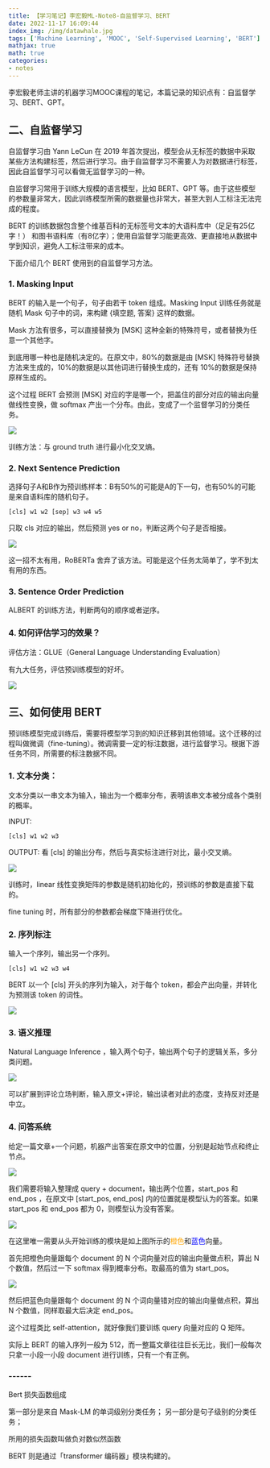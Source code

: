 ```yaml
---
title: 【学习笔记】李宏毅ML-Note8-自监督学习、BERT
date: 2022-11-17 16:09:44
index_img: /img/datawhale.jpg
tags: ['Machine Learning', 'MOOC', 'Self-Supervised Learning', 'BERT']
mathjax: true
math: true
categories: 
- notes
---
```

李宏毅老师主讲的机器学习MOOC课程的笔记，本篇记录的知识点有：自监督学习、BERT、GPT。

<!--more--->

## 二、自监督学习

自监督学习由 Yann LeCun 在 2019 年首次提出，模型会从无标签的数据中采取某些方法构建标签，然后进行学习。由于自监督学习不需要人为对数据进行标签，因此自监督学习可以看做无监督学习的一种。

自监督学习常用于训练大规模的语言模型，比如 BERT、GPT 等。由于这些模型的参数量非常大，因此训练模型所需的数据量也非常大，甚至大到人工标注无法完成的程度。

BERT 的训练数据包含整个维基百科的无标签号文本的大语料库中（足足有25亿字！） 和图书语料库（有8亿字）；使用自监督学习能更高效、更直接地从数据中学到知识，避免人工标注带来的成本。

下面介绍几个 BERT 使用到的自监督学习方法。

### 1. Masking Input

BERT 的输入是一个句子，句子由若干 token 组成。Masking Input 训练任务就是随机 Mask 句子中的词，来构建 {填空题, 答案} 这样的数据。

Mask 方法有很多，可以直接替换为 [MSK] 这种全新的特殊符号，或者替换为任意一个其他字。

到底用哪一种也是随机决定的。在原文中，80%的数据是由 [MSK] 特殊符号替换方法来生成的，10%的数据是以其他词进行替换生成的，还有 10%的数据是保持原样生成的。

这个过程 BERT 会预测 [MSK] 对应的字是哪一个，把盖住的部分对应的输出向量做线性变换，做 softmax 产出一个分布。由此，变成了一个监督学习的分类任务。

![](【学习笔记】李宏毅ML-Note8-自监督学习、BERT/masking_input.png)

训练方法：与 ground truth 进行最小化交叉熵。

### 2. Next Sentence Prediction

选择句子A和B作为预训练样本：B有50%的可能是A的下一句，也有50%的可能是来自语料库的随机句子。

```
[cls] w1 w2 [sep] w3 w4 w5
```

只取 cls 对应的输出，然后预测 yes or no，判断这两个句子是否相接。

![](【学习笔记】李宏毅ML-Note8-自监督学习、BERT/next_sentence_pred.png)

这一招不太有用，RoBERTa 舍弃了该方法。可能是这个任务太简单了，学不到太有用的东西。

### 3. Sentence Order Prediction

ALBERT 的训练方法，判断两句的顺序或者逆序。

### 4. 如何评估学习的效果？

评估方法：GLUE（General Language Understanding Evaluation）

有九大任务，评估预训练模型的好坏。

![](【学习笔记】李宏毅ML-Note8-自监督学习、BERT/glue_score_9_missions.png)

## 三、如何使用 BERT

预训练模型完成训练后，需要将模型学习到的知识迁移到其他领域。这个迁移的过程叫做微调（fine-tuning）。微调需要一定的标注数据，进行监督学习。根据下游任务不同，所需要的标注数据不同。

### 1. 文本分类：

文本分类以一串文本为输入，输出为一个概率分布，表明该串文本被分成各个类别的概率。

INPUT:
```
[cls] w1 w2 w3
```

OUTPUT:
看 [cls] 的输出分布，然后与真实标注进行对比，最小交叉熵。

![](【学习笔记】李宏毅ML-Note8-自监督学习、BERT/bert_classification.png)

训练时，linear 线性变换矩阵的参数是随机初始化的，预训练的参数是直接下载的。

fine tuning 时，所有部分的参数都会梯度下降进行优化。

### 2. 序列标注

输入一个序列，输出另一个序列。

```
[cls] w1 w2 w3 w4
```

BERT 以一个 [cls] 开头的序列为输入，对于每个 token，都会产出向量，并转化为预测该 token 的词性。

![](【学习笔记】李宏毅ML-Note8-自监督学习、BERT/pos_tagging.png)

### 3. 语义推理

Natural Language Inference ，输入两个句子，输出两个句子的逻辑关系，多分类问题。

![](【学习笔记】李宏毅ML-Note8-自监督学习、BERT/natural_language_inference.png)

可以扩展到评论立场判断，输入原文+评论，输出读者对此的态度，支持反对还是中立。

### 4. 问答系统

给定一篇文章+一个问题，机器产出答案在原文中的位置，分别是起始节点和终止节点。

![](【学习笔记】李宏毅ML-Note8-自监督学习、BERT/extraction_based_question_answering.png)

我们需要将输入整理成 query + document，输出两个位置，start_pos 和 end_pos ，在原文中 [start_pos, end_pos] 内的位置就是模型认为的答案。如果 start_pos 和 end_pos 都为 0，则模型认为没有答案。

![](【学习笔记】李宏毅ML-Note8-自监督学习、BERT/extraction_based_qa_input_output.png)

在这里唯一需要从头开始训练的模块是如上图所示的<font color=Orange>橙色</font>和<font color=Blue>蓝色</font>向量。

首先把橙色向量跟每个 document 的 N 个词向量对应的输出向量做点积，算出 N 个数值，然后过一下 softmax 得到概率分布。取最高的值为 start_pos。

![](【学习笔记】李宏毅ML-Note8-自监督学习、BERT/extraction_based_qa_input_outout_2.png)

然后把蓝色向量跟每个 document 的 N 个词向量错对应的输出向量做点积，算出 N 个数值，同样取最大后决定 end_pos。

这个过程类比 self-attention，就好像我们要训练 query 向量对应的 Q 矩阵。

实际上 BERT 的输入序列一般为 512，而一整篇文章往往巨长无比，我们一般每次只拿一小段一小段 document 进行训练，只有一个有正例。

### ------


Bert 损失函数组成

第一部分是来自 Mask-LM 的单词级别分类任务；
另一部分是句子级别的分类任务；

所用的损失函数叫做负对数似然函数

BERT 则是通过「transformer 编码器」模块构建的。

